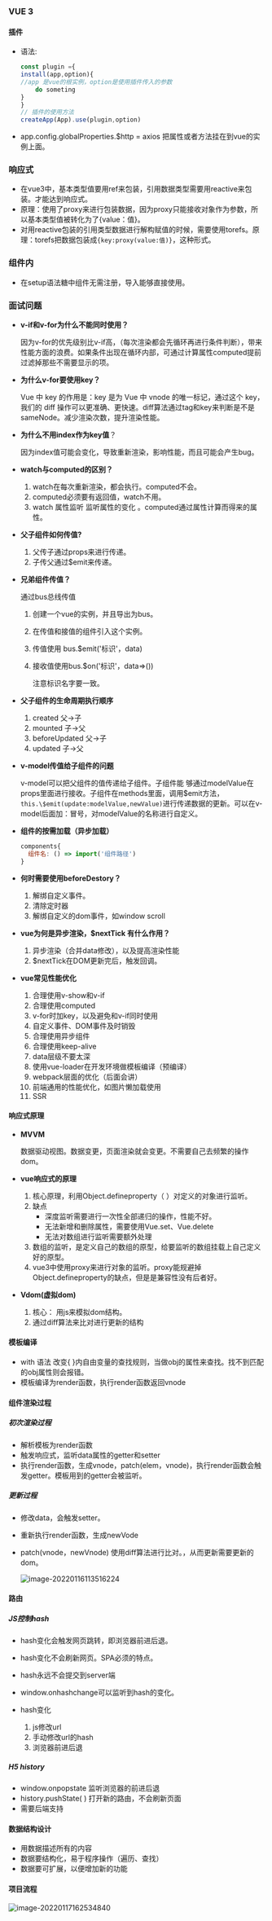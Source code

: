 

### VUE 3

 #### 插件

+ 语法:

  ```js
  const plugin ={
  install(app,option){
  //app 是vue的根实例，option是使用插件传入的参数
      do someting
  }
  }
  // 插件的使用方法
  createApp(App).use(plugin,option)
  ```

+ app.config.globalProperties.$http = axios   把属性或者方法挂在到vue的实例上面。

### 响应式

+ 在vue3中，基本类型值要用ref来包装，引用数据类型需要用reactive来包装。才能达到响应式。
+ 原理：使用了proxy来进行包装数据，因为proxy只能接收对象作为参数，所以基本类型值被转化为了{value：值}。
+ 对用reactive包装的引用类型数据进行解构赋值的时候，需要使用torefs。原理：torefs把数据包装成``{key:proxy(value:值)}``，这种形式。

### 组件内

+ 在setup语法糖中组件无需注册，导入能够直接使用。

### 面试问题

+ **v-if和v-for为什么不能同时使用？**

  因为v-for的优先级别比v-if高，（每次渲染都会先循环再进行条件判断），带来性能方面的浪费。如果条件出现在循环内部，可通过计算属性computed提前过滤掉那些不需要显示的项。

+ **为什么v-for要使用key？**

  Vue 中 key 的作用是：key 是为 Vue 中 vnode 的唯一标记，通过这个 key，我们的 diff 操作可以更准确、更快速。diff算法通过tag和key来判断是不是sameNode。减少渲染次数，提升渲染性能。

+ **为什么不用index作为key值**？

  因为index值可能会变化，导致重新渲染，影响性能，而且可能会产生bug。

+ **watch与computed的区别？**

  1. watch在每次重新渲染，都会执行。computed不会。
  2. computed必须要有返回值，watch不用。
  3. watch 属性监听 监听属性的变化 。computed通过属性计算而得来的属性。

+ **父子组件如何传值?**

  1. 父传子通过props来进行传递。
  2. 子传父通过$emit来传递。

+ **兄弟组件传值？**

  通过bus总线传值

  1. 创建一个vue的实例，并且导出为bus。

  2. 在传值和接值的组件引入这个实例。  

  3. 传值使用 bus.$emit('标识'，data)

  4. 接收值使用bus.$on('标识'，data=>())

     注意标识名字要一致。

+ **父子组件的生命周期执行顺序**

  1. created  父->子
  2. mounted  子->父
  3. beforeUpdated  父->子
  4. updated   子->父

+ **v-model传值给子组件的问题**

  v-model可以把父组件的值传递给子组件。子组件能 够通过modelValue在props里面进行接收。子组件在methods里面，调用$emit方法，``this.\$emit(update:modelValue,newValue)``进行传递数据的更新。可以在v-model后面加：冒号，对modelValue的名称进行自定义。
  
+ **组件的按需加载（异步加载）**

  ```javascript
  components{
  	组件名: () => import('组件路径')
  }
  
  ```
+ **何时需要使用beforeDestory？**
  1. 解绑自定义事件。
  2. 清除定时器
  3. 解绑自定义的dom事件，如window scroll
+ **vue为何是异步渲染，$nextTick 有什么作用？**
  1. 异步渲染（合并data修改），以及提高渲染性能
  2. $nextTick在DOM更新完后，触发回调。
+ **vue常见性能优化**
  1. 合理使用v-show和v-if
  2. 合理使用computed
  3. v-for时加key，以及避免和v-if同时使用
  4. 自定义事件、DOM事件及时销毁
  5. 合理使用异步组件
  6. 合理使用keep-alive
  7. data层级不要太深
  8. 使用vue-loader在开发环境做模板编译（预编译）
  9. webpack层面的优化（后面会讲）
  10. 前端通用的性能优化，如图片懒加载使用
  11. SSR

#### 响应式原理

+ **MVVM**

  数据驱动视图。数据变更，页面渲染就会变更。不需要自己去频繁的操作dom。

+ **vue响应式的原理**

  1. 核心原理，利用Object.defineproperty（ ）对定义的对象进行监听。
  2. 缺点
     + 深度监听需要进行一次性全部递归的操作，性能不好。
     + 无法新增和删除属性，需要使用Vue.set、Vue.delete
     + 无法对数组进行监听需要额外处理
  3. 数组的监听，是定义自己的数组的原型，给要监听的数组挂载上自己定义好的原型。
  3. vue3中使用proxy来进行对象的监听。proxy能规避掉Object.defineproperty的缺点，但是是兼容性没有后者好。

+ **Vdom(虚拟dom)**

  1. 核心： 用js来模拟dom结构。
  2. 通过diff算法来比对进行更新的结构

#### 模板编译

+ with 语法 改变{ }内自由变量的查找规则，当做obj的属性来查找。找不到匹配的obj属性则会报错。
+ 模板编译为render函数，执行render函数返回vnode

#### 组件渲染过程

##### 初次渲染过程

+ 解析模板为render函数
+ 触发响应式，监听data属性的getter和setter
+ 执行render函数，生成vnode，patch(elem，vnode)，执行render函数会触发getter。模板用到的getter会被监听。

##### 更新过程

+ 修改data，会触发setter。

+ 重新执行render函数，生成newVode

+ patch(vnode，newVnode)  使用diff算法进行比对。，从而更新需要更新的dom。

  ![image-20220116113516224](https://gitee.com/great-critic/img-bed/raw/master/img/image-20220116113516224.png)

#### 路由

##### JS控制hash 

+ hash变化会触发网页跳转，即浏览器前进后退。
+ hash变化不会刷新网页。SPA必须的特点。

+ hash永远不会提交到server端
+ window.onhashchange可以监听到hash的变化。

+ hash变化
  1. js修改url 
  2. 手动修改url的hash
  3. 浏览器前进后退

##### H5 history

+ window.onpopstate  监听浏览器的前进后退
+ history.pushState( ) 打开新的路由，不会刷新页面
+ 需要后端支持

#### 数据结构设计

+ 用数据描述所有的内容
+ 数据要结构化，易于程序操作（遍历、查找）
+ 数据要可扩展，以便增加新的功能

#### 项目流程

![image-20220117162534840](https://gitee.com/great-critic/img-bed/raw/master/img/image-20220117162534840.png)